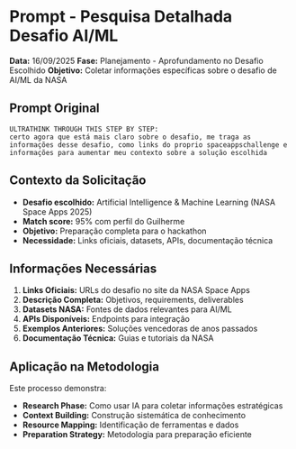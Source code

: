 # Prompt - Pesquisa Detalhada Desafio AI/ML

**Data:** 16/09/2025
**Fase:** Planejamento - Aprofundamento no Desafio Escolhido
**Objetivo:** Coletar informações específicas sobre o desafio de AI/ML da NASA

## Prompt Original

```
ULTRATHINK THROUGH THIS STEP BY STEP:
certo agora que está mais claro sobre o desafio, me traga as informações desse desafio, como links do proprio spaceappschallenge e informações para aumentar meu contexto sobre a solução escolhida
```

## Contexto da Solicitação

- **Desafio escolhido:** Artificial Intelligence & Machine Learning (NASA Space Apps 2025)
- **Match score:** 95% com perfil do Guilherme
- **Objetivo:** Preparação completa para o hackathon
- **Necessidade:** Links oficiais, datasets, APIs, documentação técnica

## Informações Necessárias

1. **Links Oficiais:** URLs do desafio no site da NASA Space Apps
2. **Descrição Completa:** Objetivos, requirements, deliverables
3. **Datasets NASA:** Fontes de dados relevantes para AI/ML
4. **APIs Disponíveis:** Endpoints para integração
5. **Exemplos Anteriores:** Soluções vencedoras de anos passados
6. **Documentação Técnica:** Guias e tutoriais da NASA

## Aplicação na Metodologia

Este processo demonstra:
- **Research Phase:** Como usar IA para coletar informações estratégicas
- **Context Building:** Construção sistemática de conhecimento
- **Resource Mapping:** Identificação de ferramentas e dados
- **Preparation Strategy:** Metodologia para preparação eficiente